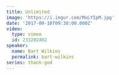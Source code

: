 ```yaml
---
title: Unlimited
image: 'https://i.imgur.com/MuLYIpM.jpg'
date: '2017-09-10T09:30:00.000Z'
video:
  type: vimeo
  id: 233202402
speaker:
  name: Bart Wilkins
  permalink: bart-wilkins
series: thank-god
---
```


